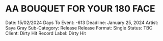 # AA BOUQUET FOR YOUR 180 FACE

Date: 15/02/2024
Days To Event: -613
Deadline: January 25, 2024
Artist: Saya Gray
Sub-Category: Release
Release Format: Single
Status: TBC
Client: Dirty Hit
Record Label: Dirty Hit
